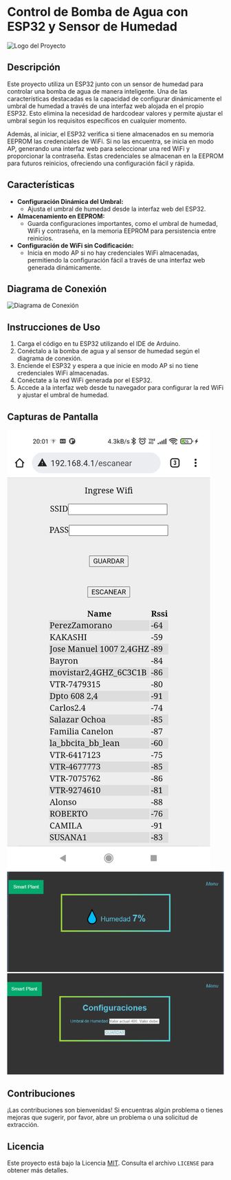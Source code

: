 # Control de Bomba de Agua con ESP32 y Sensor de Humedad

![Logo del Proyecto](url_del_logo)

## Descripción

Este proyecto utiliza un ESP32 junto con un sensor de humedad para controlar una bomba de agua de manera inteligente. Una de las características destacadas es la capacidad de configurar dinámicamente el umbral de humedad a través de una interfaz web alojada en el propio ESP32. Esto elimina la necesidad de hardcodear valores y permite ajustar el umbral según los requisitos específicos en cualquier momento.

Además, al iniciar, el ESP32 verifica si tiene almacenados en su memoria EEPROM las credenciales de WiFi. Si no las encuentra, se inicia en modo AP, generando una interfaz web para seleccionar una red WiFi y proporcionar la contraseña. Estas credenciales se almacenan en la EEPROM para futuros reinicios, ofreciendo una configuración fácil y rápida.

## Características

- **Configuración Dinámica del Umbral:**
  - Ajusta el umbral de humedad desde la interfaz web del ESP32.
- **Almacenamiento en EEPROM:**
  - Guarda configuraciones importantes, como el umbral de humedad, WiFi y contraseña, en la memoria EEPROM para persistencia entre reinicios.
- **Configuración de WiFi sin Codificación:**
  - Inicia en modo AP si no hay credenciales WiFi almacenadas, permitiendo la configuración fácil a través de una interfaz web generada dinámicamente.

## Diagrama de Conexión

![Diagrama de Conexión](url_del_diagrama)

## Instrucciones de Uso

1. Carga el código en tu ESP32 utilizando el IDE de Arduino.
2. Conéctalo a la bomba de agua y al sensor de humedad según el diagrama de conexión.
3. Enciende el ESP32 y espera a que inicie en modo AP si no tiene credenciales WiFi almacenadas.
4. Conéctate a la red WiFi generada por el ESP32.
5. Accede a la interfaz web desde tu navegador para configurar la red WiFi y ajustar el umbral de humedad.

## Capturas de Pantalla

![Interfaz Web - Configuración de WiFi](media\scan.jpeg)
![Interfaz Web - Display humedad](media\home.png)
![Interfaz Web - Ajuste de Umbral](media\config.png)

## Contribuciones

¡Las contribuciones son bienvenidas! Si encuentras algún problema o tienes mejoras que sugerir, por favor, abre un problema o una solicitud de extracción.

## Licencia

Este proyecto está bajo la Licencia [MIT](url_de_licencia). Consulta el archivo `LICENSE` para obtener más detalles.